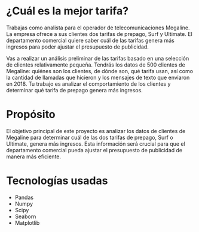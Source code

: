 # ¿Cuál es la mejor tarifa?

Trabajas como analista para el operador de telecomunicaciones Megaline. La empresa ofrece a sus clientes dos tarifas de prepago, Surf y Ultimate. El departamento comercial quiere saber cuál de las tarifas genera más ingresos para poder ajustar el presupuesto de publicidad.

Vas a realizar un análisis preliminar de las tarifas basado en una selección de clientes relativamente pequeña. Tendrás los datos de 500 clientes de Megaline: quiénes son los clientes, de dónde son, qué tarifa usan, así como la cantidad de llamadas que hicieron y los mensajes de texto que enviaron en 2018. Tu trabajo es analizar el comportamiento de los clientes y determinar qué tarifa de prepago genera más ingresos.

# Propósito
El objetivo principal de este proyecto es analizar los datos de clientes de Megaline para determinar cuál de las dos tarifas de prepago, Surf o Ultimate, genera más ingresos. Esta información será crucial para que el departamento comercial pueda ajustar el presupuesto de publicidad de manera más eficiente.

# Tecnologías usadas
- Pandas
- Numpy
- Scipy
- Seaborn
- Matplotlib
